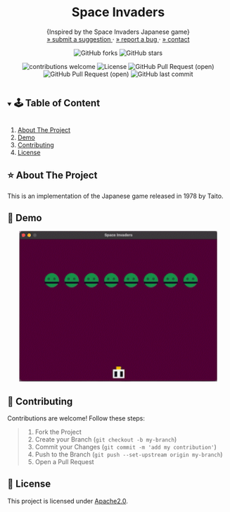
<!-- PROJECT SUMMARY -->
<p align="center">
  <h1 align="center">Space Invaders</h1>

  <p align="center">
    {Inspired by the Space Invaders Japanese game}
    </br>
    <a href="https://github.com/pink-coffee-mug/space-invaders/issues"> » submit a suggestion </a>
    ·
    <a href="https://github.com/pink-coffee-mug/space-invaders/issues">» report a bug </a>
    ·
    <a href="https://github.com/procrasprincess">» contact </a>
  </p>

  <div align="center">

![GitHub forks](https://img.shields.io/github/forks/pink-coffee-mug/space-invaders?style=social) ![GitHub stars](https://img.shields.io/github/stars/pink-coffee-mug/space-invaders?style=social)


![contributions welcome](https://img.shields.io/badge/contributions-welcome-purple.svg?style=flat) ![License](https://img.shields.io/badge/license-Apache2.0-green) ![GitHub Pull Request (open)](https://img.shields.io/github/issues/pink-coffee-mug/space-invaders?color=orange) ![GitHub Pull Request (open)](https://img.shields.io/github/issues-pr/pink-coffee-mug/space-invaders?color=blue) ![GitHub last commit](https://img.shields.io/github/last-commit/pink-coffee-mug/space-invaders?color=pink) 

</div>
</p>

<!-- TABLE OF CONTENT -->
<details open="open">
  <summary><h2 style="display: inline-block">🕹 Table of Content</h2></summary>
  <ol>
    <li>
      <a href="#about-the-project">About The Project</a>
    </li>
    <li>
      <a href="#getting-started">Demo</a>
      <!-- <ul>
        <li><a href="#getting-started">Getting Started</a></li>
        <li><a href="#overview">Demo</a></li>
      </ul> -->
    </li>
    <li><a href="#contributing">Contributing</a></li>
    <li><a href="#license">License</a></li>
  </ol>
</details>

<!-- ABOUT THE PROJECT -->
## :star: About The Project
This is an implementation of the Japanese game released in 1978 by Taito.

<!-- CONTENT -->

## :apple: Demo

<div align="center">
    <img src="demo/space-invaders-demo.gif" width="450">
</div>

<!-- CONTRIBUTING -->
## :sunflower: Contributing
Contributions are welcome! Follow these steps:
> 1. Fork the Project
> 2. Create your Branch (`git checkout -b my-branch`)
> 3. Commit your Changes (`git commit -m 'add my contribution'`)
> 4. Push to the Branch (`git push --set-upstream origin my-branch`)
> 5. Open a Pull Request


<!-- LICENSE -->
## :pencil: License

This project is licensed under [Apache2.0](https://opensource.org/licenses).

<!-- RESOURCES-->

[contributors-shield]: https://img.shields.io/github/contributors/github_username/repo.svg?style=for-the-badge
[contributors-url]: https://github.com/github_username/repo/graphs/contributors
[forks-shield]: https://img.shields.io/github/forks/github_username/repo.svg?style=for-the-badge
[forks-url]: https://github.com/github_username/repo/network/members
[stars-shield]: https://img.shields.io/github/stars/github_username/repo.svg?style=for-the-badge
[stars-url]: https://github.com/github_username/repo/stargazers
[issues-shield]: https://img.shields.io/github/issues/github_username/repo.svg?style=for-the-badge
[issues-url]: https://github.com/github_username/repo/issues
[license-shield]: https://img.shields.io/github/license/github_username/repo.svg?style=for-the-badge
[license-url]: https://github.com/github_username/repo/blob/master/LICENSE.txt
[GitHub Pull Request (open)]:https://img.shields.io/github/issues-pr/github_username/repo-name?color=blue
[GitHub last commit]:https://img.shields.io/github/last-commit/github_username/repo-name?color=pink
